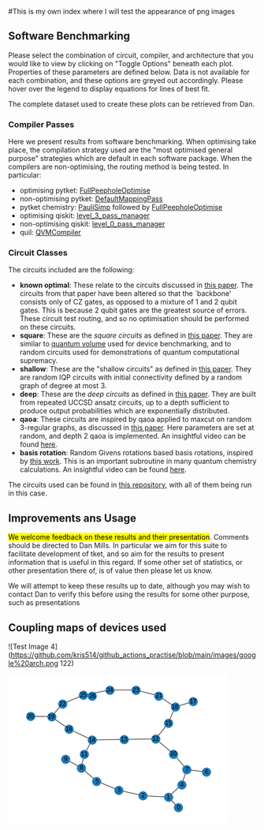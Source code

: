 #This is my own index where I will test the appearance of png images

<html lang="en">
<head>
  <script src="https://cdnjs.cloudflare.com/ajax/libs/Chart.js/2.9.4/Chart.min.js"></script>
  <script src="https://ajax.googleapis.com/ajax/libs/jquery/3.5.1/jquery.min.js"></script>
  <script src="https://cdn.jsdelivr.net/npm/handlebars@latest/dist/handlebars.js"></script>
  
  <script src="PageManager.js"></script>
  <script src="GraphTileManager.js"></script>
  <script type="text/javascript" src="depth_data.json"></script>
  <script type="text/javascript" src="depth_line_data.json"></script>
  <script type="text/javascript" src="time_data.json"></script>
  <script type="text/javascript" src="time_line_data.json"></script>
  <link href="style.css" rel="stylesheet"></link>

</head>
<body>

## Software Benchmarking

Please select the combination of circuit, compiler, and architecture that you
would like to view by clicking on "Toggle Options" beneath each plot. 
Properties of these parameters are defined below. Data is not available for
each combination, and these options are greyed out accordingly. Please hover 
over the legend to display equations for lines of best fit.

<div id="graph-tile-container"></div>

The complete dataset used to create these plots
can be retrieved from Dan.

<script>
  $(function(){
    var includes = $('[data-include]');
    jQuery.each(includes, function(){
      var file = $(this).data('include') + '.html';
      $(this).load(file);
    });
  });
</script>

### Compiler Passes

Here we present results from software benchmarking. When optimising take place,
the compilation strategy used are the "most optimised general purpose"
strategies which are default in each software package. When the compilers are
non-optimising, the routing method is being tested. In particular:

- optimising pytket:
  [FullPeepholeOptimise](https://cqcl.github.io/pytket/build/html/passes.html#pytket.passes.FullPeepholeOptimise)
- non-optimising pytket:
  [DefaultMappingPass](https://cqcl.github.io/pytket/build/html/passes.html?highlight=default%20mapping%20pass#pytket.passes.DefaultMappingPass)
- pytket chemistry:
  [PauliSimp](https://cqcl.github.io/pytket/build/html/passes.html#pytket.passes.GuidedPauliSimp) 
  followed by
  [FullPeepholeOptimise](https://cqcl.github.io/pytket/build/html/passes.html#pytket.passes.FullPeepholeOptimise)
- optimising qiskit:
  [level_3_pass_manager](https://qiskit.org/documentation/stubs/qiskit.transpiler.preset_passmanagers.level_3_pass_manager.html#qiskit.transpiler.preset_passmanagers.level_3_pass_manager)
- non-optimising qiskit:
  [level_0_pass_manager](https://qiskit.org/documentation/stubs/qiskit.transpiler.preset_passmanagers.level_0_pass_manager.html#qiskit.transpiler.preset_passmanagers.level_0_pass_manager) 
- quil:
  [QVMCompiler](https://pyquil-docs.rigetti.com/en/stable/apidocs/autogen/pyquil.api.QVMCompiler.html?highlight=QVMCompiler#pyquil.api.QVMCompiler) 

### Circuit Classes

The circuits included are the following:

- **known optimal**: These relate to the circuits discussed in [this
  paper](https://arxiv.org/abs/2002.09783). The circuits from that paper have
  been altered so that the `backbone' consists only of CZ gates, as opposed to
  a mixture of 1 and 2 qubit gates. This is because 2 qubit gates are the
  greatest source of errors. These circuit test routing, and so no optimisation
  should be performed on these circuits.
- **square**: These are the *square circuits* as defined in [this paper][1].
  They are similar to [quantum volume](https://arxiv.org/abs/1811.12926) used
  for device benchmarking, and to random circuits used for demonstrations of
  quantum computational supremacy.
- **shallow**: These are the "shallow circuits" as defined in [this paper][1].
  They are random IQP circuits with initial connectivity defined by a random
  graph of degree at most 3.
- **deep**: These are the *deep circuits* as defined in [this paper][1]. They
  are built from repeated UCCSD ansatz circuits, up to a depth sufficient to
  produce output probabilities which are exponentially distributed.
- **qaoa**: These circuits are inspired by qaoa applied to maxcut on random
  3-regular graphs, as discussed in [this
  paper](https://arxiv.org/abs/2004.04197). Here parameters are set at random,
  and depth 2 qaoa is implemented. An insightful video can be found
  [here](https://youtu.be/bhNin0MjH9I).
- **basis rotation**: Random Givens rotations based basis rotations, inspired
  by [this work](https://arxiv.org/abs/2004.04174). This is an important
  subroutine in many quantum chemistry calculations. An insightful video can be
  found [here](https://youtu.be/nfXEdbPXGek).

[1]: https://arxiv.org/abs/2006.01273 "Application motivated benchmarking"

The circuits used can be found in [this
repository](https://github.com/CQCL-DEV/software_benchmarking), with all of
them being run in this case.

## Improvements ans Usage

<mark>We welcome feedback on these results and their presentation</mark>. 
Comments should be directed to Dan Mills. In particular we aim for this suite 
to facilitate development of tket, and so aim
for the results to present information that is useful in this regard. If some
other set of statistics, or other presentation there of, is of value then
please let us know.

We will attempt to keep these results up to date, although you may wish to
contact Dan to verify this before using the results for some other purpose,
such as presentations

</body>
</html>

## Coupling maps of devices used

![Test Image 4](https://github.com/kris514/github_actions_practise/blob/main/images/google%20arch.png 122)

![Test Image 5](https://github.com/kris514/github_actions_practise/blob/main/images/ibmq_toronto.png)
